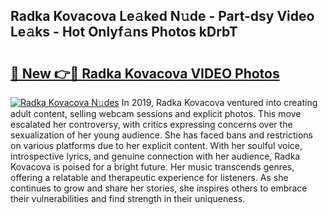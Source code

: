 ## Radka Kovacova Le𝚊ked N𝚞de - Part-dsy Video Le𝚊ks - Hot Onlyf𝚊ns Photos kDrbT

# <h2><a href="http://ac41639.deff.icu/?id=Radka+Kovacova">🔗 New 👉🔴 Radka Kovacova VIDEO Photos</a></h2>

[![Radka Kovacova N𝚞des](https://i.imgur.com/rIISA9y.gif)](http://ac41639.deff.icu/?id=Radka+Kovacova)
In 2019, Radka Kovacova ventured into creating adult content, selling webcam sessions and explicit photos. This move escalated her controversy, with critics expressing concerns over the sexualization of her young audience. She has faced bans and restrictions on various platforms due to her explicit content. With her soulful voice, introspective lyrics, and genuine connection with her audience, Radka Kovacova is poised for a bright future. Her music transcends genres, offering a relatable and therapeutic experience for listeners. As she continues to grow and share her stories, she inspires others to embrace their vulnerabilities and find strength in their uniqueness.
